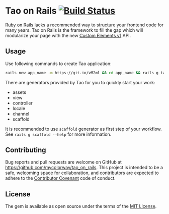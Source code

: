 # Tao on Rails [![Build Status](https://travis-ci.org/mycolorway/tao_on_rails.svg?branch=master)](https://travis-ci.org/mycolorway/tao_on_rails)

[Ruby on Rails](http://rubyonrails.org/) lacks a recommended way to structure your frontend code for many years. Tao on Rails is the framework to fill the gap which will modularize your page with the new [Custom Elements v1](https://developers.google.com/web/fundamentals/getting-started/primers/customelements) API.

## Usage

Use following commands to create Tao application:

```bash
rails new app_name -m https://git.io/vM2ml && cd app_name && rails g tao:app
```

There are generators provided by Tao for you to quickly start your work:

* assets
* view
* controller
* locale
* channel
* scaffold

It is recommended to use `scaffold` generator as first step of your workflow. See `rails g scaffold --help` for more information.

## Contributing

Bug reports and pull requests are welcome on GitHub at https://github.com/mycolorway/tao_on_rails. This project is intended to be a safe, welcoming space for collaboration, and contributors are expected to adhere to the [Contributor Covenant](http://contributor-covenant.org) code of conduct.


## License

The gem is available as open source under the terms of the [MIT License](http://opensource.org/licenses/MIT).
